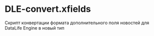 # DLE-convert.xfields
Скрипт конвертации формата дополнительного поля новостей для DataLife Engine в новый тип
